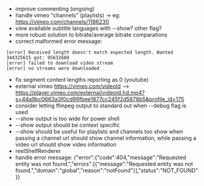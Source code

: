 + improve commenting (ongoing)
+ handle vimeo "channels" (playlists) -> eg: https://vimeo.com/channels/1186230
+ view available subtitle languages with --show? other flag?
+ more robust solution to bitrate/average bitrate comparations
+ correct malformed error message:
```
[error] 0eceived length doesn't match expected length. Wanted 344325615 got: 95632688
[error] failed to download video stream
[error] no streams were downloaded
```
+ fix segment content lengths reporting as 0 (youtube)
+ external vimeo https://vimeo.com/videoId
 --> https://player.vimeo.com/external/videoId.hd.mp4?s=44a9bc0663a3f0cd99fbee1877cc245f2d5878b5&profile_id=175
+ consider letting ffmpeg output to standard out when --debug flag is used
+ --show output is too wide for power shell
+ --show output should be context specific
+ --show should be useful for playlists and channels too
show when passing a channel url
should show channel information, while passing a video url should show video information
+ reelShelfRenderer
+ handle error message: {"error":{"code":404,"message":"Requested entity was not found.","errors":[{"message":"Requested entity was not found.","domain":"global","reason":"notFound"}],"status":"NOT_FOUND"}}

